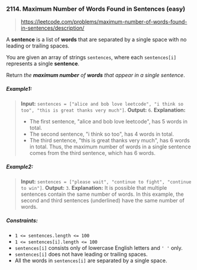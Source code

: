 ### 2114. Maximum Number of Words Found in Sentences (easy)

> https://leetcode.com/problems/maximum-number-of-words-found-in-sentences/description/

A **sentence** is a list of **words** that are separated by a single space with no leading or trailing spaces.

You are given an array of strings `sentences`, where each `sentences[i]` represents a single **sentence**.

Return _the **maximum number** of **words** that appear in a single sentence_.

##### Example1:

> **Input:** `sentences = ["alice and bob love leetcode", "i think so too", "this is great thanks very much"]`.
> **Output:** `6`.
> **Explanation:**
>
> - The first sentence, "alice and bob love leetcode", has 5 words in total.
> - The second sentence, "i think so too", has 4 words in total.
> - The third sentence, "this is great thanks very much", has 6 words in total.
>   Thus, the maximum number of words in a single sentence comes from the third sentence, which has 6 words.

##### Example2:

> **Input:** `sentences = ["please wait", "continue to fight", "continue to win"]`.
> **Output:** `3`.
> **Explanation:** It is possible that multiple sentences contain the same number of words.
> In this example, the second and third sentences (underlined) have the same number of words.

##### Constraints:

- `1 <= sentences.length <= 100`
- `1 <= sentences[i].length <= 100`
- `sentences[i]` consists only of lowercase English letters and `' '` only.
- `sentences[i]` does not have leading or trailing spaces.
- All the words in `sentences[i]` are separated by a single space.
